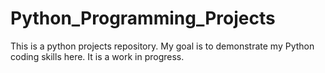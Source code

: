 # Python_Programming_Projects
This is a python projects repository. My goal is to demonstrate my Python coding skills here. It is a work in progress.

